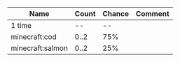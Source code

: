 | Name             | Count | Chance | Comment |
| ---------------- | ----- | ------ | ------- |
| 1 time           |    -- |     -- |         |
| minecraft:cod    |  0..2 |    75% |         |
| minecraft:salmon |  0..2 |    25% |         |
